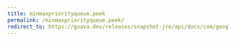 ```yaml
---
title: minmaxpriorityqueue.peek
permalink: /minmaxpriorityqueue.peek/
redirect_to: https://guava.dev/releases/snapshot-jre/api/docs/com/google/common/collect/MinMaxPriorityQueue.html#peek--
---
```

